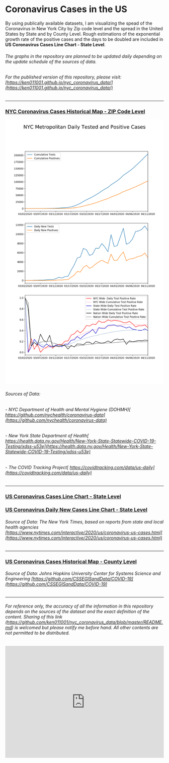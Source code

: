 # Coronavirus Cases in the US

By using publically available datasets, I am visualizing the spead of the Coronavirus in New York City by Zip code level and  the spread in the United States by State and by County Level. Rough estimations of the exponential growth rate of the positive cases and the days to be doubled are included in **US Coronavirus Cases Line Chart - State Level**. 
###### The graphs in the repository are planned to be updated daily depending on the update schedule of the sources of data.
###### For the published version of this repository, please visit: [https://ken011001.github.io/nyc_coronavirus_data/](https://ken011001.github.io/nyc_coronavirus_data/)

---

### [NYC Coronavirus Cases Historical Map - ZIP Code Level](https://htmlpreview.github.io/?https://github.com/ken011001/nyc_coronavirus_data/blob/master/NYC_Coronavirus_Cases_ZIP.html)
![](NYC_Metropolitan_Daily_Tested_and_Positive_Cases.png?raw=true)
###### Sources of Data: 
###### - *NYC Department of Health and Mental Hygiene (DOHMH)[ https://github.com/nychealth/coronavirus-data](https://github.com/nychealth/coronavirus-data)*
###### - *New York State Department of Health[ https://health.data.ny.gov/Health/New-York-State-Statewide-COVID-19-Testing/xdss-u53e](https://health.data.ny.gov/Health/New-York-State-Statewide-COVID-19-Testing/xdss-u53e)*
###### - *The COVID Tracking Project[ https://covidtracking.com/data/us-daily](https://covidtracking.com/data/us-daily)*
---

### [US Coronavirus Cases Line Chart - State Level](https://htmlpreview.github.io/?https://github.com/ken011001/nyc_coronavirus_data/blob/master/US_Coronavirus_Cases_Line_State.html)
### [US Coronavirus Daily New Cases Line Chart - State Level](https://htmlpreview.github.io/?https://github.com/ken011001/nyc_coronavirus_data/blob/master/US_Coronavirus_Daily%20New_Cases_Line_State.html)
###### Source of Data: *The New York Times, based on reports from state and local health agencies [https://www.nytimes.com/interactive/2020/us/coronavirus-us-cases.html](https://www.nytimes.com/interactive/2020/us/coronavirus-us-cases.html)*
---


### [US Coronavirus Cases Historical Map - County Level](https://htmlpreview.github.io/?https://github.com/ken011001/nyc_coronavirus_data/blob/master/US_Coronavirus_Cases_Scatter_County.html)
###### Source of Data: *Johns Hopkins University Center for Systems Science and Engineering [https://github.com/CSSEGISandData/COVID-19](https://github.com/CSSEGISandData/COVID-19)*
---


###### For reference only, the accuracy of all the information in this repository depends on the sources of the dataset and the exact definition of the content. Sharing of this link (https://github.com/ken011001/nyc_coronavirus_data/blob/master/README.md) is welcomed but please notify me before hand. All other contents are not permitted to be distributed.

<iframe src="https://trinket.io/embed/python/2a23a54a88?outputOnly=true&runOption=run" width="100%" height="356" frameborder="0" marginwidth="0" marginheight="0" allowfullscreen></iframe>
